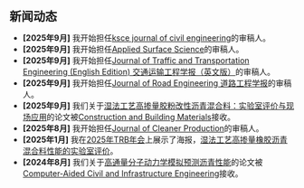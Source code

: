 <h2 style="margin: 60px 0px 10px;">新闻动态</h2>

<ul>
<li><strong>[2025年9月]</strong> 我开始担任<a href="https://www.sciencedirect.com/journal/ksce-journal-of-civil-engineering">ksce journal of civil engineering</a>的审稿人。</li>
<li><strong>[2025年9月]</strong> 我开始担任<a href="https://www.sciencedirect.com/journal/applied-surface-science">Applied Surface Science</a>的审稿人。</li>
<li><strong>[2025年9月]</strong> 我开始担任<a href="https://jtte.chd.edu.cn/">Journal of Traffic and Transportation Engineering (English Edition) 交通运输工程学报（英文版）</a>的审稿人。</li>
<li><strong>[2025年9月]</strong> 我开始担任<a href="https://www.sciencedirect.com/journal/journal-of-road-engineering">Journal of Road Engineering 道路工程学报</a>的审稿人。</li>
<li><strong>[2025年9月]</strong> 我们关于<a href="https://doi.org/10.1016/j.conbuildmat.2025.143438">湿法工艺高掺量胶粉改性沥青混合料：实验室评价与现场应用</a>的论文被<a href="https://www.sciencedirect.com/journal/construction-and-building-materials">Construction and Building Materials</a>接收。</li>
<li><strong>[2025年8月]</strong> 我开始担任<a href="https://www.sciencedirect.com/journal/journal-of-cleaner-production">Journal of Cleaner Production</a>的审稿人。</li>
<li><strong>[2025年1月]</strong> 我在<a href="https://www.nationalacademies.org/event/885_01-2025_2025-trb-annual-meeting">2025年TRB年会</a>上展示了海报，<a href="./publications/">湿法工艺高掺量橡胶沥青混合料性能的实验室评价</a>。</li>
<li><strong>[2024年8月]</strong> 我们关于<a href="https://onlinelibrary.wiley.com/doi/full/10.1111/mice.13325">高通量分子动力学模拟预测沥青性能</a>的论文被<a href="https://cvpr.thecvf.com/">Computer-Aided Civil and Infrastructure Engineering</a>接收。</li>
</ul>